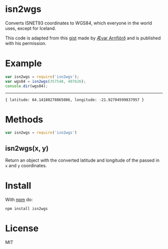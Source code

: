 # isn2wgs

Converts ISNET93 coordinates to WGS84, which everyone in the world uses, except for Iceland.

This code is adapted from this [gist](https://gist.github.com/avar/585850) made by [Ævar Arnfjörð](http://github.com/avar) and is published with his permission.

# Example

``` js
var isn2wgs = require('isn2wgs');
var wgs84 = isn2wgs(357548, 407626);
console.dir(wgs84);
```

***

```
{ latitude: 64.14180278865086, longitude: -21.92704599837957 }
```

# Methods

``` js
var isn2wgs = require('isn2wgs')
```

## isn2wgs(x, y)

Return an object with the converted latitude and longitude of the passed in `x` and `y` coordinates.

# Install

With [npm](https://npmjs.org) do:

```
npm install isn2wgs
```

# License

MIT

